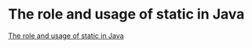 # The role and usage of static in Java
[The role and usage of static in Java](https://aiwithcloud.com/2022/09/19/the_role_and_usage_of_static_in_java/)